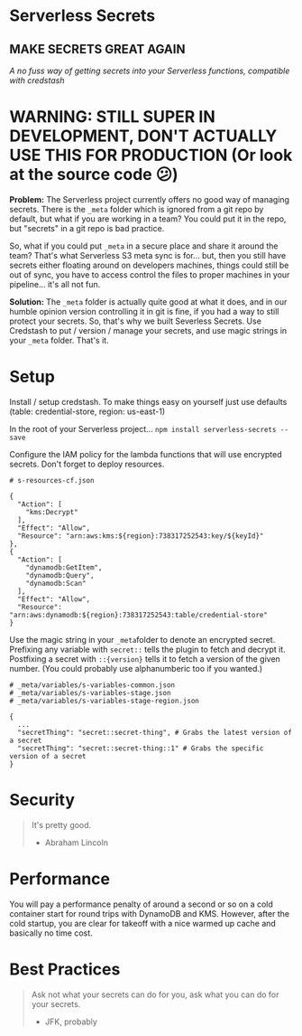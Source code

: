 # Serverless Secrets
## MAKE SECRETS GREAT AGAIN

*A no fuss way of getting secrets into your Serverless functions, compatible with credstash*

# WARNING: STILL SUPER IN DEVELOPMENT, DON'T ACTUALLY USE THIS FOR PRODUCTION (Or look at the source code 😕)

**Problem:** The Serverless project currently offers no good way of managing secrets. There is the `_meta` folder which is ignored from a git repo by default, but what if you are working in a team? You could put it in the repo, but "secrets"  in a git repo is bad practice.

So, what if you could put `_meta` in a secure place and share it around the team? That's what Serverless S3 meta sync is for... but, then you still have secrets either floating around on developers machines, things could still be out of sync, you have to access control the files to proper machines in your pipeline... it's all not fun.

**Solution:** The `_meta` folder is actually quite good at what it does, and in our humble opinion version controlling it in git is fine, if you had a way to still protect your secrets. So, that's why we built Severless Secrets. Use Credstash to put / version / manage your secrets, and use magic strings in your `_meta` folder. That's it.


# Setup

Install / setup credstash. To make things easy on yourself just use defaults (table: credential-store, region: us-east-1)

In the root of your Serverless project...
`npm install serverless-secrets --save`

Configure the IAM policy for the lambda functions that will use encrypted secrets. Don't forget to deploy resources.  
```
# s-resources-cf.json

{
  "Action": [
    "kms:Decrypt"
  ],
  "Effect": "Allow",
  "Resource": "arn:aws:kms:${region}:738317252543:key/${keyId}"
},
{
  "Action": [
    "dynamodb:GetItem",
    "dynamodb:Query",
    "dynamodb:Scan"
  ],
  "Effect": "Allow",
  "Resource": "arn:aws:dynamodb:${region}:738317252543:table/credential-store"
}
```

Use the magic string in your `_meta`folder to denote an encrypted secret. Prefixing any variable with `secret::` tells the plugin to fetch and decrypt it. Postfixing a secret with `::{version}` tells it to fetch a version of the given number. (You could probably use alphanumberic too if you wanted.)
```
# _meta/variables/s-variables-common.json
# _meta/variables/s-variables-stage.json
# _meta/variables/s-variables-stage-region.json

{
  ...
  "secretThing": "secret::secret-thing", # Grabs the latest version of a secret
  "secretThing": "secret::secret-thing::1" # Grabs the specific version of a secret
}
```

# Security

> It's pretty good.
> - Abraham Lincoln

# Performance

You will pay a performance penalty of around a second or so on a cold container start for round trips with DynamoDB and KMS. However, after the cold startup, you are clear for takeoff with a nice warmed up cache and basically no time cost.

# Best Practices

> Ask not what your secrets can do for you, ask what you can do for your secrets.
> - JFK, probably
